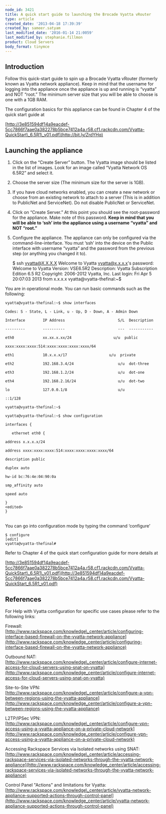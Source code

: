 ```yaml
---
node_id: 3421
title: A quick start guide to launching the Brocade Vyatta vRouter
type: article
created_date: '2013-04-18 17:39:39'
created_by: sameer.satyam
last_modified_date: '2016-01-14 21:0059'
last_modified_by: stephanie.fillmon
product: Cloud Servers
body_format: tinymce
---
```


Introduction
------------

Follow this quick-start guide to spin up a Brocade Vyatta vRouter
(formerly known as Vyatta network appliance). Keep in mind that the
username for logging into the appliance once the appliance is up and
running is &ldquo;vyatta&rdquo; and NOT &ldquo;root.&rdquo; The minimum server size that you
will be able to choose is one with a 1GB RAM. 

The configuration basics for this appliance can be found in Chapter 4 of
the quick start guide at

[http://3e851594df14a9eacdef-5cc7866f7aae0a382278b5bce7412a4a.r58.cf1.rackcdn.com/Vyatta-QuickStart\_6.5R1\_v01.pdf](http://bit.ly/ZrdYHq)

Launching the appliance
-----------------------

1. Click on the &ldquo;Create Server&rdquo; button. The Vyatta image should be
listed in the list of images. Look for an image called &ldquo;Vyatta Network
OS 6.5R2&rdquo; and select it.

2. Choose the server size (The minimum size for the server is 1GB).

3. If you have cloud networks enabled, you can create a new network or
choose from an existing network to attach to a server (This is in
addition to PublicNet and ServiceNet).  Do not disable PublicNet or
ServiceNet.

4. Click on &ldquo;Create Server.&rdquo; At this point you should see the
root-password for the appliance. Make note of this password. **Keep in
mind that you will be able to &lsquo;ssh&rsquo; into the appliance using a username
&ldquo;vyatta&rdquo; and NOT &ldquo;root.&rdquo;**

5. Configure the appliance. The appliance can only be configured via
the command-line-interface. You must &lsquo;ssh&rsquo; into the device on the Public
interface with username &ldquo;vyatta&rdquo; and the password from the previous step
(or anything you changed it to).

    $ ssh vyatta@X.X.X.X
    Welcome to Vyatta
    vyatta@x.x.x.x's password:
    Welcome to Vyatta
    Version:      VSE6.5R2
    Description:  Vyatta Subscription Edition 6.5 R2
    Copyright:    2006-2012 Vyatta, Inc.
    Last login: Fri Apr  5 20:07:03 2013 from x.x.x.x
    vyatta@vyatta-thefinal:~$

You are in operational mode. You can run basic commands such as the
following:

    vyatta@vyatta-thefinal:~$ show interfaces

    Codes: S - State, L - Link, u - Up, D - Down, A - Admin Down

    Interface        IP Address                        S/L  Description

    ---------        ----------                        ---  -----------

    eth0             xx.xx.x.xx/24                   u/u  public

    xxxx:xxxx:xxxx:514:xxxx:xxxx:xxxx:xxxx/64

    eth1             10.x.x.x/17                   u/u  private

    eth2             192.168.3.4/24                    u/u  dot-three

    eth3             192.168.1.2/24                    u/u  dot-one

    eth4             192.168.2.16/24                   u/u  dot-two

    lo               127.0.0.1/8                       u/u 

    ::1/128

    vyatta@vyatta-thefinal:~$

    vyatta@vyatta-thefinal:~$ show configuration

    interfaces {

       ethernet eth0 {
       
    address x.x.x.x/24

    address xxxx:xxxx:xxxx:514:xxxx:xxxx:xxxx:xxxx/64

    description public

    duplex auto

    hw-id bc:76:4e:04:90:0a

    smp_affinity auto

    speed auto

    }
    <edited>
    }

<br>
 You can go into configuration mode by typing the command &lsquo;configure&rsquo;

    $ configure
    [edit]
    vyatta@vyatta-thefinal#

Refer to Chapter 4 of the quick start configuration guide for more
details at

[http://3e851594df14a9eacdef-5cc7866f7aae0a382278b5bce7412a4a.r58.cf1.rackcdn.com/Vyatta-QuickStart\_6.5R1\_v01.pdf](http://3e851594df14a9eacdef-5cc7866f7aae0a382278b5bce7412a4a.r58.cf1.rackcdn.com/Vyatta-QuickStart_6.5R1_v01.pdf)

References
----------

 

For Help with Vyatta configuration for specific use cases please refer
to the following links: 

Firewall: [http://www.rackspace.com/knowledge\_center/article/configuring-interface-based-firewall-on-the-vyatta-network-appliance](http://www.rackspace.com/knowledge_center/article/configuring-interface-based-firewall-on-the-vyatta-network-appliance)

Outbound
NAT: [http://www.rackspace.com/knowledge\_center/article/configure-internet-access-for-cloud-servers-using-snat-on-vyatta](http://www.rackspace.com/knowledge_center/article/configure-internet-access-for-cloud-servers-using-snat-on-vyatta)

Site-to-Site
VPN: [http://www.rackspace.com/knowledge\_center/article/configure-a-vpn-between-regions-using-the-vyatta-appliance](http://www.rackspace.com/knowledge_center/article/configure-a-vpn-between-regions-using-the-vyatta-appliance)

L2TP/IPSec
VPN: [http://www.rackspace.com/knowledge\_center/article/configure-vpn-access-using-a-vyatta-appliance-on-a-private-cloud-network](http://www.rackspace.com/knowledge_center/article/configure-vpn-access-using-a-vyatta-appliance-on-a-private-cloud-network)

Accessing Rackspace Services via Isolated networks using
SNAT: [http://www.rackspace.com/knowledge\_center/article/accessing-rackspace-services-via-isolated-networks-through-the-vyatta-network-appliance](http://www.rackspace.com/knowledge_center/article/accessing-rackspace-services-via-isolated-networks-through-the-vyatta-network-appliance)

Control Panel "Actions" and limitations for
Vyatta: [http://www.rackspace.com/knowledge\_center/article/vyatta-network-appliance-supported-actions-through-control-panel](http://www.rackspace.com/knowledge_center/article/vyatta-network-appliance-supported-actions-through-control-panel)

 

